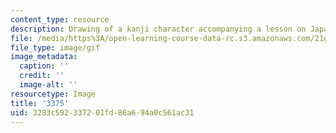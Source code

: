 ```yaml
---
content_type: resource
description: Drawing of a kanji character accompanying a lesson on Japanese.
file: /media/https%3A/open-learning-course-data-rc.s3.amazonaws.com/21g-504-japanese-iv-spring-2009/3283c592337201fd86a694a0c561ac31_3375.gif
file_type: image/gif
image_metadata:
  caption: ''
  credit: ''
  image-alt: ''
resourcetype: Image
title: '3375'
uid: 3283c592-3372-01fd-86a6-94a0c561ac31
---
```

